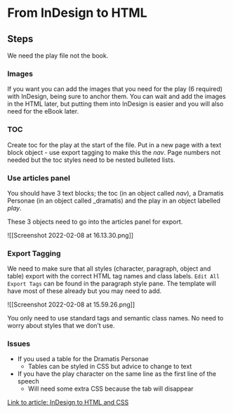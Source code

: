 # From InDesign to HTML
## Steps

We need the play file not the book.

### Images

If you want you can add the images that you need for the play (6 required) with InDesign, being sure to anchor them. You can wait and add the images in the HTML later, but putting them into InDesign is easier and you will also need for the eBook later.

### TOC

Create toc for the play at the start of the file. Put in a new page with a text block object  - use export tagging to make this the _nav_. Page numbers not needed but the toc styles need to be nested bulleted lists.

### Use articles panel

You should have 3 text blocks; the toc (in an object called _nav_), a Dramatis Personae (in an object called _dramatis) and the play in an object labelled _play_. 

These 3 objects need to go into the articles panel for export.

![[Screenshot 2022-02-08 at 16.13.30.png]]

### Export Tagging

We need to make sure that all styles (character, paragraph, object and table) export with the correct HTML tag names and class labels. `Edit All Export Tags` can be found in the paragraph style pane. The template will have most of these already but you may need to add.

![[Screenshot 2022-02-08 at 15.59.26.png]]

You only need to use standard tags and semantic class names. No need to worry about styles that we don’t use. 

### Issues

- If you used a table for the Dramatis Personae
	- Tables can be styled in CSS but advice to change to text
- If you have the play character on the same line as the first line of the speech
	- Will need some extra CSS because the tab will disappear
	
	

[Link to article: InDesign to HTML and CSS](https://www.publisha.org/pages/InDesign_to_HTML/)

